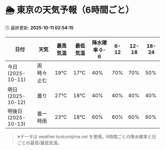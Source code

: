 # 🌦️ 東京の天気予報（6時間ごと）

🕒 最終更新: **2025-10-11 02:54:15**

| 日付 | 天気 | 最高気温 | 最低気温 | 降水確率 0-6 | 6-12 | 12-18 | 18-24 |
|------|------|----------|----------|------------|------|------|------|
| 今日 (2025-10-11) | 雨時々止む | 19℃ | 17℃ | 40% | 70% | 70% | 50% |
| 明日 (2025-10-12) | 曇り | 27℃ | 18℃ | 40% | 40% | 40% | 40% |
| 明後日 (2025-10-13) | 曇一時雨 | 23℃ | 18℃ | 60% | 60% | 60% | 60% |

> ※データは weather.tsukumijima.net を使用。6時間ごとの降水確率と日ごとの最高/最低気温。